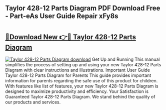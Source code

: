 ## Taylor 428-12 Parts Diagram PDF Download Free - Part-eAs User Guide Repair xFy8s

# <h2><a href="http://dfu10dw.blite.top/?on=Taylor+428-12+Parts+Diagram">🔗Download New 👉🔴 Taylor 428-12 Parts Diagram</a></h2>

[![Taylor 428-12 Parts Diagram download](https://i.imgur.com/lujVjoI.png)](http://dfu10dw.blite.top/?on=Taylor+428-12+Parts+Diagram)
Get Up and Running This manual simplifies the process of setting up and using your new Taylor 428-12 Parts Diagram with clear instructions and illustrations. Important User Guide Taylor 428-12 Parts Diagram for Parents This guide provides important information for parents regarding the safe use of this product for children. With features like list of features, your new Taylor 428-12 Parts Diagram is designed to maximize productivity and efficiency. Your Satisfaction is Guaranteed Taylor 428-12 Parts Diagram. We stand behind the quality of our products and services.
